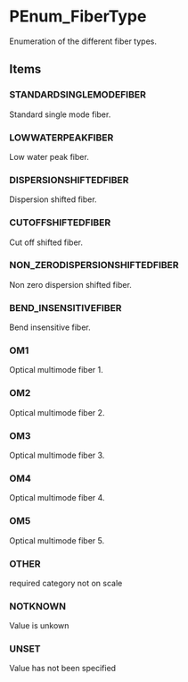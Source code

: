 # PEnum_FiberType

Enumeration of the different fiber types.<!-- end of definition -->

## Items

### STANDARDSINGLEMODEFIBER
Standard single mode fiber.

### LOWWATERPEAKFIBER
Low water peak fiber.

### DISPERSIONSHIFTEDFIBER
Dispersion shifted fiber.

### CUTOFFSHIFTEDFIBER
Cut off shifted fiber.

### NON_ZERODISPERSIONSHIFTEDFIBER
Non zero dispersion shifted fiber.

### BEND_INSENSITIVEFIBER
Bend insensitive fiber.

### OM1
Optical multimode fiber 1.

### OM2
Optical multimode fiber 2.

### OM3
Optical multimode fiber 3.

### OM4
Optical multimode fiber 4.

### OM5
Optical multimode fiber 5.

### OTHER
required category not on scale

### NOTKNOWN
Value is unkown

### UNSET
Value has not been specified
